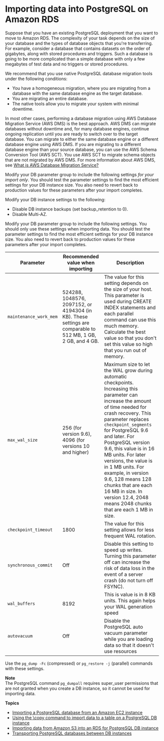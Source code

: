 # Importing data into PostgreSQL on Amazon RDS<a name="PostgreSQL.Procedural.Importing"></a>

Suppose that you have an existing PostgreSQL deployment that you want to move to Amazon RDS\. The complexity of your task depends on the size of your database and the types of database objects that you're transferring\. For example, consider a database that contains datasets on the order of gigabytes, along with stored procedures and triggers\. Such a database is going to be more complicated than a simple database with only a few megabytes of test data and no triggers or stored procedures\. 

We recommend that you use native PostgreSQL database migration tools under the following conditions:
+ You have a homogeneous migration, where you are migrating from a database with the same database engine as the target database\.
+ You are migrating an entire database\.
+ The native tools allow you to migrate your system with minimal downtime\.

In most other cases, performing a database migration using AWS Database Migration Service \(AWS DMS\) is the best approach\. AWS DMS can migrate databases without downtime and, for many database engines, continue ongoing replication until you are ready to switch over to the target database\. You can migrate to either the same database engine or a different database engine using AWS DMS\. If you are migrating to a different database engine than your source database, you can use the AWS Schema Conversion Tool \(AWS SCT\)\. You use AWS SCT to migrate schema objects that are not migrated by AWS DMS\. For more information about AWS DMS, see [ What is AWS Database Migration Service?](https://docs.aws.amazon.com/dms/latest/userguide/Welcome.html)

Modify your DB parameter group to include the following settings *for your import only*\. You should test the parameter settings to find the most efficient settings for your DB instance size\. You also need to revert back to production values for these parameters after your import completes\.

Modify your DB instance settings to the following:
+ Disable DB instance backups \(set backup\_retention to 0\)\.
+ Disable Multi\-AZ\.

Modify your DB parameter group to include the following settings\. You should only use these settings when importing data\. You should test the parameter settings to find the most efficient settings for your DB instance size\. You also need to revert back to production values for these parameters after your import completes\.


| Parameter | Recommended value when importing | Description | 
| --- | --- | --- | 
|  `maintenance_work_mem`  |  524288, 1048576, 2097152, or 4194304 \(in KB\)\. These settings are comparable to 512 MB, 1 GB, 2 GB, and 4 GB\.  |  The value for this setting depends on the size of your host\. This parameter is used during CREATE INDEX statements and each parallel command can use this much memory\. Calculate the best value so that you don't set this value so high that you run out of memory\.  | 
|  `max_wal_size`  |  256 \(for version 9\.6\), 4096 \(for versions 10 and higher\)  |  Maximum size to let the WAL grow during automatic checkpoints\. Increasing this parameter can increase the amount of time needed for crash recovery\. This parameter replaces `checkpoint_segments` for PostgreSQL 9\.6 and later\. For PostgreSQL version 9\.6, this value is in 16 MB units\. For later versions, the value is in 1 MB units\. For example, in version 9\.6, 128 means 128 chunks that are each 16 MB in size\. In version 12\.4, 2048 means 2048 chunks that are each 1 MB in size\.  | 
|  `checkpoint_timeout`  |  1800  |  The value for this setting allows for less frequent WAL rotation\.  | 
|  `synchronous_commit`  |  Off  |  Disable this setting to speed up writes\. Turning this parameter off can increase the risk of data loss in the event of a server crash \(do not turn off FSYNC\)\.  | 
|  `wal_buffers`  |   8192  |  This is value is in 8 KB units\. This again helps your WAL generation speed  | 
|  `autovacuum`  |  Off  |  Disable the PostgreSQL auto vacuum parameter while you are loading data so that it doesn't use resources  | 

Use the `pg_dump -Fc` \(compressed\) or `pg_restore -j` \(parallel\) commands with these settings\.

**Note**  
The PostgreSQL command `pg_dumpall` requires super\_user permissions that are not granted when you create a DB instance, so it cannot be used for importing data\.

**Topics**
+ [Importing a PostgreSQL database from an Amazon EC2 instance](PostgreSQL.Procedural.Importing.EC2.md)
+ [Using the \\copy command to import data to a table on a PostgreSQL DB instance](PostgreSQL.Procedural.Importing.Copy.md)
+ [Importing data from Amazon S3 into an RDS for PostgreSQL DB instance](USER_PostgreSQL.S3Import.md)
+ [Transporting PostgreSQL databases between DB instances](PostgreSQL.TransportableDB.md)